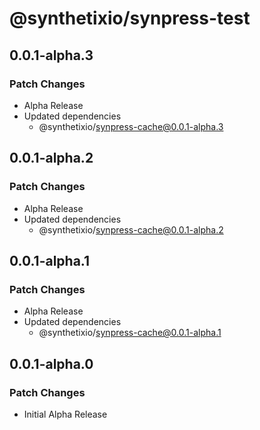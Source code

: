 # @synthetixio/synpress-test

## 0.0.1-alpha.3

### Patch Changes

- Alpha Release
- Updated dependencies
  - @synthetixio/synpress-cache@0.0.1-alpha.3

## 0.0.1-alpha.2

### Patch Changes

- Alpha Release
- Updated dependencies
  - @synthetixio/synpress-cache@0.0.1-alpha.2

## 0.0.1-alpha.1

### Patch Changes

- Alpha Release
- Updated dependencies
  - @synthetixio/synpress-cache@0.0.1-alpha.1

## 0.0.1-alpha.0

### Patch Changes

- Initial Alpha Release
